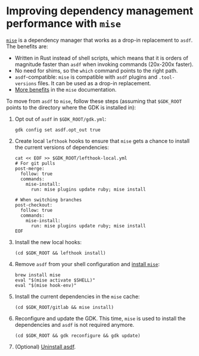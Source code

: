 # Improving dependency management performance with `mise`

[`mise`](https://github.com/jdx/mise) is a dependency manager that works as a drop-in replacement to `asdf`.
The benefits are:

- Written in Rust instead of shell scripts, which means that it is orders of magnitude faster than `asdf` when invoking
  commands (20x-200x faster).
- No need for shims, so the `which` command points to the right path.
- `asdf`-compatible: `mise` is compatible with `asdf` plugins and `.tool-versions` files.
  It can be used as a drop-in replacement.
- [More benefits](https://mise.jdx.dev/comparison-to-asdf.html) in the `mise` documentation.

To move from `asdf` to `mise`, follow these steps (assuming that `$GDK_ROOT` points to the directory where the GDK is
installed in):

1. Opt out of `asdf` in `$GDK_ROOT/gdk.yml`:

   ```shell
   gdk config set asdf.opt_out true
   ```

1. Create local `lefthook` hooks to ensure that `mise` gets a chance to install the current versions of dependencies:

   ```shell
   cat << EOF >> $GDK_ROOT/lefthook-local.yml
   # For git pulls
   post-merge:
     follow: true
     commands:
       mise-install:
         run: mise plugins update ruby; mise install

   # When switching branches
   post-checkout:
     follow: true
     commands:
       mise-install:
         run: mise plugins update ruby; mise install
   EOF
   ```

1. Install the new local hooks:

   ```shell
   (cd $GDK_ROOT && lefthook install)
   ```

1. Remove `asdf` from your shell configuration and [install `mise`](https://mise.jdx.dev/faq.html#how-do-i-migrate-from-asdf):

   ```shell
   brew install mise
   eval "$(mise activate $SHELL)"
   eval "$(mise hook-env)"
   ```

1. Install the current dependencies in the `mise` cache:

   ```shell
   (cd $GDK_ROOT/gitlab && mise install)
   ```

1. Reconfigure and update the GDK. This time, `mise` is used to install the dependencies and `asdf` is not required
   anymore.

   ```shell
   (cd $GDK_ROOT && gdk reconfigure && gdk update)
   ```

1. (Optional) [Uninstall asdf](https://asdf-vm.com/manage/core.html#uninstall).
